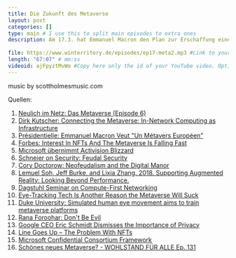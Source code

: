 ```yaml
---
title: Die Zukunft des Metaverse
layout: post
categories: []
type: main # I use this to split main episodes to extra ones
description: Am 17.3. hat Emmanuel Macron den Plan zur Erschaffung eines europäischen Metaverse in Paris vorgestellt, das in eine öffentliche, freie, und unabhängige Infrastruktur münden soll, die europäische Bürger und Rechteinhaber vor Missbrauch schützen soll. Anlass genug für uns, um einige konstruktive Ideen in dieser Richtung zu diskutieren. Welche Fehler sollten beim Design so eines Metaverse vermieden werden, und wie könnten wir sicherstellen, dass Metaverse-Systeme nicht einfach nur dystopische Versionen des heutigen Web werden?
 
file: https://www.winterritory.de/episodes/ep17-meta2.mp3 #Link to your .mp3 file
length: "67:07" # mm:ss
videoid: ajFpyztMvWo #Copy here only the id of your YouTube video. Optional 
---
```

music by scottholmesmusic.com

Quellen:

1. [Neulich im Netz: Das Metaverse (Episode 6)](https://www.neulich-im.net/ep6-meta)
2. [Dirk Kutscher: Connecting the Metaverse: In-Network Computing as Infrastructure](https://dirk-kutscher.info/publications/icn-2022-keynote-metaverse/)
3. [Présidentielle: Emmanuel Macron Veut "Un Métavers Européen"](https://www.bfmtv.com/tech/presidentielle-emmanuel-macron-veut-un-metavers-europeen_AV-202203170450.html)
4. [Forbes: Interest In NFTs And The Metaverse Is Falling Fast](https://www.forbes.com/sites/paultassi/2022/03/10/interest-in-nfts-and-the-metaverse-is-falling-fast/)
5. [Microsoft übernimmt Activision Blizzard](https://news.microsoft.com/2022/01/18/microsoft-to-acquire-activision-blizzard-to-bring-the-joy-and-community-of-gaming-to-everyone-across-every-device/)
6. [Schneier on Security: Feudal Security](https://www.schneier.com/blog/archives/2012/12/feudal_sec.html)
7. [Cory Doctorow: Neofeudalism and the Digital Manor](https://locusmag.com/2021/01/cory-doctorow-neofeudalism-and-the-digital-manor/)
8. [Lemuel Soh, Jeff Burke, and Lixia Zhang. 2018. Supporting Augmented Reality: Looking Beyond Performance.](https://doi.org/10.1145/3229625.3229627)
9. [Dagstuhl Seminar on Compute-First Networking](https://dirk-kutscher.info/events/dagstuhl-cfn-report/)
10. [Eye-Tracking Tech Is Another Reason the Metaverse Will Suck](https://www.vice.com/en/article/93b8v8/eye-tracking-tech-is-another-reason-the-metaverse-will-suck)
11. [Duke University: Simulated human eye movement aims to train metaverse platforms](https://techxplore.com/news/2022-03-simulated-human-eye-movement-aims.html)
12. [Rana Foroohar: Don't Be Evil](https://www.penguinrandomhouse.com/books/602099/dont-be-evil-by-rana-foroohar/)
13. [Google CEO Eric Schmidt Dismisses the Importance of Privacy](https://www.eff.org/deeplinks/2009/12/google-ceo-eric-schmidt-dismisses-privacy)
14. [Line Goes Up – The Problem With NFTs](https://www.youtube.com/watch?v=YQ_xWvX1n9g)
15. [Microsoft Confidential Consortium Framework](https://www.microsoft.com/en-us/research/project/confidential-consortium-framework/)
16. [Schönes neues Metaverse? - WOHLSTAND FÜR ALLE Ep. 131](https://www.youtube.com/watch?v=XNweAo3GicY)